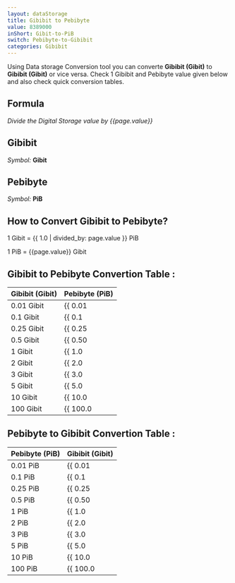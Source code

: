 ```yaml
---
layout: dataStorage
title: Gibibit to Pebibyte
value: 8389000
inShort: Gibit-to-PiB
switch: Pebibyte-to-Gibibit
categories: Gibibit
---
```


Using Data storage Conversion tool you can converte **Gibibit (Gibit)** to **Gibibit (Gibit)** or vice versa. Check 1 Gibibit and Pebibyte value given below and also check quick conversion tables.

## Formula
*Divide the Digital Storage value by {{page.value}}*

## Gibibit
*Symbol:* **Gibit**

## Pebibyte
*Symbol:* **PiB**

## How to Convert Gibibit to Pebibyte?

1 Gibit = {{ 1.0 | divided_by: page.value }} PiB

1 PiB = {{page.value}} Gibit


## Gibibit to Pebibyte Convertion Table :

| Gibibit (Gibit) | Pebibyte (PiB) |
| ---- | ---- |
| 0.01 Gibit | {{ 0.01 | divided_by: page.value }} PiB |
| 0.1 Gibit | {{ 0.1 | divided_by: page.value }} PiB |
| 0.25 Gibit | {{ 0.25 | divided_by: page.value }} PiB |
| 0.5 Gibit | {{ 0.50 | divided_by: page.value }} PiB |
| 1 Gibit | {{ 1.0 | divided_by: page.value }} PiB |
| 2 Gibit | {{ 2.0 | divided_by: page.value }} PiB |
| 3 Gibit | {{ 3.0 | divided_by: page.value }} PiB |
| 5 Gibit | {{ 5.0 | divided_by: page.value }} PiB |
| 10 Gibit | {{ 10.0 | divided_by: page.value }} PiB |
| 100 Gibit | {{ 100.0 | divided_by: page.value }} PiB |

## Pebibyte to Gibibit Convertion Table :

| Pebibyte (PiB) | Gibibit (Gibit) |
| ---- | ---- |
| 0.01 PiB | {{ 0.01 | times: page.value }} Gibit |
| 0.1 PiB | {{ 0.1 | times: page.value }} Gibit |
| 0.25 PiB | {{ 0.25 | times: page.value }} Gibit |
| 0.5 PiB | {{ 0.50 | times: page.value }} Gibit |
| 1 PiB | {{ 1.0 | times: page.value }} Gibit |
| 2 PiB | {{ 2.0 | times: page.value }} Gibit |
| 3 PiB | {{ 3.0 | times: page.value }} Gibit |
| 5 PiB | {{ 5.0 | times: page.value }} Gibit |
| 10 PiB | {{ 10.0 | times: page.value }} Gibit |
| 100 PiB | {{ 100.0 | times: page.value }} Gibit |


<script>
document.getElementById('selectInput')[11].selected = true
document.getElementById('selectOutput')[21].selected = true
</script>

